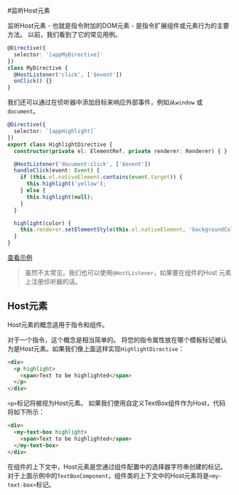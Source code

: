 #监听Host元素

监听Host元素 - 也就是指令附加的DOM元素 - 是指令扩展组件或元素行为的主要方法。 以前，我们看到了它的常见用例。

```typescript
@Directive({
  selector: '[appMyDirective]'
})
class MyDirective {
  @HostListener('click', ['$event'])
  onClick() {}
}
```
我们还可以通过在侦听器中添加目标来响应外部事件，例如从`window` 或 `document`。
```typescript
@Directive({
  selector: `[appHighlight]`
})
export class HighlightDirective {
  constructor(private el: ElementRef, private renderer: Renderer) { }

  @HostListener('document:click', ['$event'])
  handleClick(event: Event) {
    if (this.el.nativeElement.contains(event.target)) {
      this.highlight('yellow');
    } else {
      this.highlight(null);
    }
  }

  highlight(color) {
    this.renderer.setElementStyle(this.el.nativeElement, 'backgroundColor', color);
  }
}
```
[查看示例](https://plnkr.co/edit/HXJwSb2zvrhHy0NmBAzb?p=preview)

> 虽然不太常见，我们也可以使用`@HostListener`，如果要在组件的Host 元素上注册侦听器的话。

## Host元素

Host元素的概念适用于指令和组件。

对于一个指令，这个概念是相当简单的。 将您的指令属性放在哪个模板标记被认为是Host元素。如果我们像上面这样实现`HighlightDirective`：
```html
<div>
  <p highlight>
    <span>Text to be highlighted</span>
  </p>
</div>
```
`<p>`标记将被视为Host元素。 如果我们使用自定义TextBox组件作为Host，代码将如下所示：

```html
<div>
  <my-text-box highlight>
    <span>Text to be highlighted</span>
  </my-text-box>
</div>
```
在组件的上下文中，Host元素是您通过组件配置中的选择器字符串创建的标记。 对于上面示例中的`TextBoxComponent`，组件类的上下文中的Host元素将是`<my-text-box>`标记。